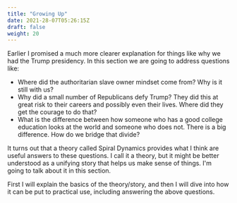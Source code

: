 ```yaml
---
title: "Growing Up"
date: 2021-28-07T05:26:15Z
draft: false
weight: 20
---
```

Earlier I promised a much more clearer explanation for things like why we had the Trump presidency. In this section we are going to address questions like:

* Where did the authoritarian slave owner mindset come from? Why is it still with us?
* Why did a small number of Republicans defy Trump? They did this at great risk to their careers and possibly even their lives. Where did they get the courage to do that?
* What is the difference between how someone who has a good college education looks at the world and someone who does not. There is a big difference. How do we bridge that divide?

It turns out that a theory called Spiral Dynamics provides what I think are useful answers to these questions. I call it a theory, but it might be better understood as a unifying story that helps us make sense of things. I'm going to talk about it in this section.

First I will explain the basics of the theory/story, and then I will dive into how it can be put to practical use, including answering the above questions.
